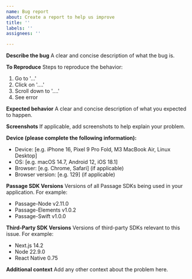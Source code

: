 ```yaml
---
name: Bug report
about: Create a report to help us improve
title: ''
labels: ''
assignees: ''

---
```


**Describe the bug**
A clear and concise description of what the bug is.

**To Reproduce**
Steps to reproduce the behavior:
1. Go to '...'
2. Click on '....'
3. Scroll down to '....'
4. See error

**Expected behavior**
A clear and concise description of what you expected to happen.

**Screenshots**
If applicable, add screenshots to help explain your problem.

**Device (please complete the following information):**
 - Device: [e.g. iPhone 16, Pixel 9 Pro Fold, M3 MacBook Air, Linux Desktop]
 - OS: [e.g. macOS 14.7, Android 12, iOS 18.1]
 - Browser: [e.g. Chrome, Safari] (if applicable)
 - Browser version: [e.g. 129] (if applicable)

**Passage SDK Versions**
Versions of all Passage SDKs being used in your application. For example:
- Passage-Node v2.11.0
- Passage-Elements v1.0.2
- Passage-Swift v1.0.0

**Third-Party SDK Versions**
Versions of third-party SDKs relevant to this issue. For example:
- Next.js 14.2
- Node 22.9.0
- React Native 0.75

**Additional context**
Add any other context about the problem here.